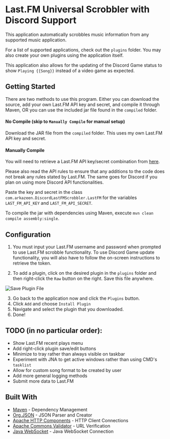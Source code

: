 # Last.FM Universal Scrobbler with Discord Support
This application automatically scrobbles music information from any
supported music application.

For a list of supported applications, check out the `plugins` folder.
You may also create your own plugins using the application itself.

This application also allows for the updating of the Discord Game
status to show `Playing {{Song}}` instead of a video game as expected.

## Getting Started
There are two methods to use this program. Either you can download the
source, add your own Last.FM API key and secret, and compile it through
Maven, OR you can use the included jar file found in the `compiled`
folder.

#### No Compile (skip to `Manually Compile` for manual setup)

Download the JAR file from the `compiled` folder. This uses my own
Last.FM API key and secret.

#### Manually Compile 

You will need to retrieve a Last.FM API key/secret combination from
[here](https://www.last.fm/api/account/create).

Please also read the API rules to ensure that any additions to the code
does not break any rules stated by Last.FM. The same goes for Discord
if you plan on using more Discord API functionalities.

Paste the key and secret in the class
`com.arkazeen.DiscordLastFMScrobbler.LastFM` for the variables
`LAST_FM_API_KEY` and `LAST_FM_API_SECRET`.

To compile the jar with dependencies using Maven, execute
`mvn clean compile assembly:single`.

## Configuration
1. You must input your Last.FM username and password when prompted to use
Last.FM scrobble functionality. To use Discord Game update
functionality, you will also have to follow the on-screen instructions
to retrieve the token.

2. To add a plugin, click on the desired plugin in the `plugins` folder 
and then right-click the `Raw` button on the right. Save this file
anywhere.

![Save Plugin File](http://arkapri.me/ss/434a3041acb189e83adbf2d3b9dfad3e851f9ffe.png)

3. Go back to the application now and click the `Plugins` button.
4. Click `Add` and choose `Install Plugin`
5. Navigate and select the plugin that you downloaded.
6. Done!

## TODO (in no particular order):
* Show Last.FM recent plays menu
* Add right-click plugin save/edit buttons
* Minimize to tray rather than always visible on taskbar
* Experiment with JNA to get active windows rather than using CMD's `tasklist`
* Allow for custom song format to be created by user
* Add more general logging methods
* Submit more data to Last.FM

## Built With
* [Maven](https://maven.apache.org/) - Dependency Management
* [Org.JSON](https://github.com/stleary/JSON-java) - JSON Parser and Creator
* [Apache HTTP Components](https://hc.apache.org/) - HTTP Client Connections
* [Apache Commons Validator](https://commons.apache.org/proper/commons-validator/) - URL Verification
* [Java WebSocket](https://github.com/TooTallNate/Java-WebSocket) - Java WebSocket Connection